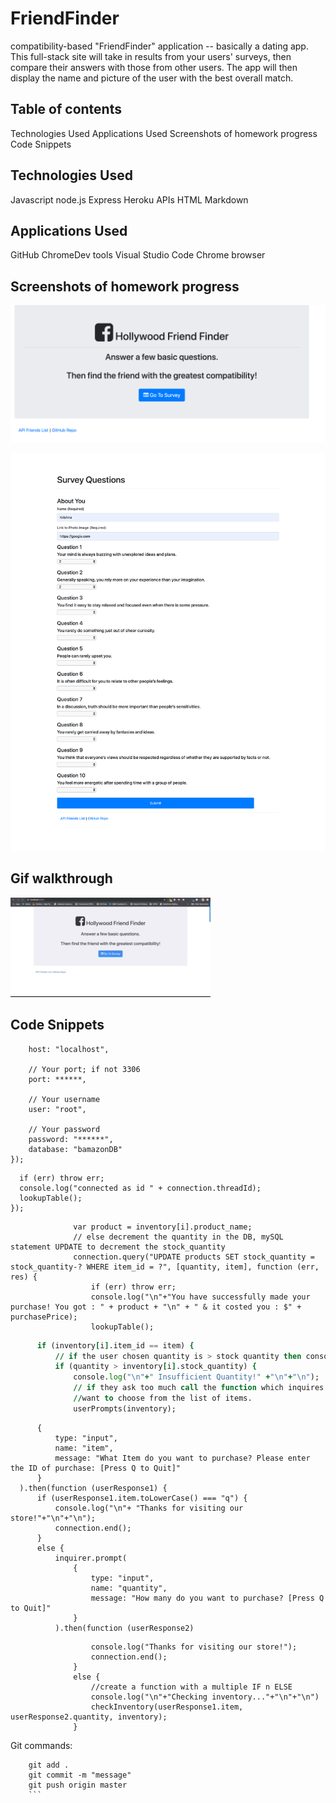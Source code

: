 # FriendFinder
compatibility-based "FriendFinder" application -- basically a dating app. This full-stack site will take in results from your users' surveys, then compare their answers with those from other users. The app will then display the name and picture of the user with the best overall match.

## Table of contents
Technologies Used
Applications Used
Screenshots of homework progress
Code Snippets

## Technologies Used
Javascript
node.js
Express
Heroku
APIs
HTML
Markdown

## Applications Used
GitHub
ChromeDev tools
Visual Studio Code
Chrome browser

## Screenshots of homework progress

![Code progression Final](https://github.com/krishnaaddala/FriendFinder/blob/master/Images/FinalCode_1.png "Final code1")

![Code progression Final](https://github.com/krishnaaddala/FriendFinder/blob/master/Images/FinalCode2.png "Final Code2")


## Gif walkthrough

![Giphy](https://github.com/krishnaaddala/FriendFinder/blob/master/Images/FinalGiphy.gif)


## Code Snippets

```var connection = mysql.createConnection({
    host: "localhost",

    // Your port; if not 3306
    port: ******,

    // Your username
    user: "root",

    // Your password
    password: "******",
    database: "bamazonDB"
});
  ```

  ```connection.connect(function (err) {
    if (err) throw err;
    console.log("connected as id " + connection.threadId);
    lookupTable();
});
  ```

  ``` var purchasePrice = parseInt(inventory[i].price) * quantity;
                var product = inventory[i].product_name;
                // else decrement the quantity in the DB, mySQL statement UPDATE to decrement the stock_quantity
                connection.query("UPDATE products SET stock_quantity = stock_quantity-? WHERE item_id = ?", [quantity, item], function (err, res) {
                    if (err) throw err;
                    console.log("\n"+"You have successfully made your purchase! You got : " + product + "\n" + " & it costed you : $" + purchasePrice);
                    lookupTable();
  ```
  ```for (i = 0; i < inventory.length; i++) {
        if (inventory[i].item_id == item) {
            // if the user chosen quantity is > stock quantity then console.log ("insufficient quantity")
            if (quantity > inventory[i].stock_quantity) {
                console.log("\n"+" Insufficient Quantity!" +"\n"+"\n");
                // if they ask too much call the function which inquires the user from the start on what they 
                //want to choose from the list of items.
                userPrompts(inventory);
  ```
  ```    inquirer.prompt(
        {
            type: "input",
            name: "item",
            message: "What Item do you want to purchase? Please enter the ID of purchase: [Press Q to Quit]"
        }
    ).then(function (userResponse1) {
        if (userResponse1.item.toLowerCase() === "q") {
            console.log("\n"+ "Thanks for visiting our store!"+"\n"+"\n");
            connection.end();
        }
        else {
            inquirer.prompt(
                {
                    type: "input",
                    name: "quantity",
                    message: "How many do you want to purchase? [Press Q to Quit]"
                }
            ).then(function (userResponse2)
  ```
  ```if (userResponse2.quantity.toLowerCase() === "q") {
                    console.log("Thanks for visiting our store!");
                    connection.end();
                }
                else {
                    //create a function with a multiple IF n ELSE
                    console.log("\n"+"Checking inventory..."+"\n"+"\n")
                    checkInventory(userResponse1.item, userResponse2.quantity, inventory);
                }
  ```
Git commands:

```git status
    git add .
    git commit -m "message"
    git push origin master
    ```